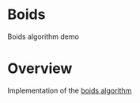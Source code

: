 # Boids
Boids algorithm demo
# Overview
Implementation of the [boids algorithm](https://en.wikipedia.org/wiki/Boids)
